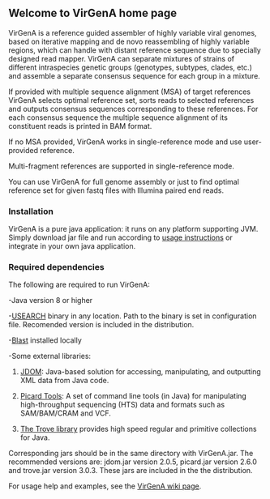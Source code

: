 ## Welcome to VirGenA home page

VirGenA is a reference guided assembler of highly variable viral genomes, based on iterative mapping and de novo reassembling of highly variable regions, which can handle with distant reference sequence due to specially designed read mapper. VirGenA can separate mixtures of strains of different intraspecies genetic groups (genotypes, subtypes, clades, etc.) and assemble a separate consensus sequence for each group in a mixture.

If provided with multiple sequence alignment (MSA) of target references VirGenA selects optimal reference set, sorts reads to selected references and outputs consensus sequences corresponding to these references. For each consensus sequence the multiple sequence alignment of its constituent reads is printed in BAM format.

If no MSA provided, VirGenA works in single-reference mode and use user-provided reference.

Multi-fragment references are supported in single-reference mode.

You can use VirGenA for full genome assembly or just to find optimal reference set for given fastq files with Illumina paired end reads.

### Installation

VirGenA is a pure java application: it runs on any platform supporting JVM. Simply download jar file and run according to [usage instructions](https://github.com/gFedonin/VirGenA/wiki) or integrate in your own java application.


### Required dependencies

The following are required to run VirGenA:

-Java version 8 or higher

-[USEARCH](http://www.drive5.com/usearch/) binary in any location. Path to the binary is set in configuration file. Recomended version is included in the distribution.

-[Blast](https://blast.ncbi.nlm.nih.gov/Blast.cgi?PAGE_TYPE=BlastDocs&DOC_TYPE=Download) installed locally

-Some external libraries:

  1. [JDOM](http://www.jdom.org/): Java-based solution for accessing, manipulating, and outputting XML data from Java code.
  
  2. [Picard Tools](https://broadinstitute.github.io/picard/): A set of command line tools (in Java) for manipulating high-throughput sequencing (HTS) data and formats such as SAM/BAM/CRAM and VCF.
  
  3. [The Trove library](http://trove.starlight-systems.com/) provides high speed regular and primitive collections for Java.

Corresponding jars should be in the same directory with VirGenA.jar. The recommended versions are: jdom.jar version 2.0.5, picard.jar version 2.6.0 and trove.jar version 3.0.3. These jars are included in the the distribution.

For usage help and examples, see the [VirGenA wiki page](https://github.com/gFedonin/VirGenA/wiki).
